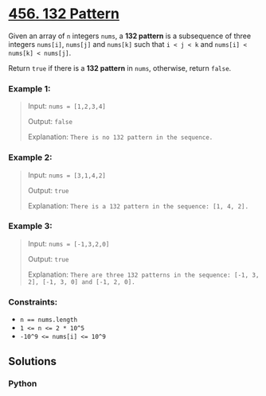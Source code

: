 # [456. 132 Pattern](https://leetcode.com/problems/132-pattern/description/)

Given an array of `n` integers `nums`, a **132 pattern** is a subsequence of three integers `nums[i]`, `nums[j]` and `nums[k]` such that `i < j < k` and `nums[i] < nums[k] < nums[j]`.

Return `true` if there is a **132 pattern** in `nums`, otherwise, return `false`.


### Example 1:
> Input: `nums = [1,2,3,4]`
>
> Output: `false`
>
> Explanation: `There is no 132 pattern in the sequence.`


### Example 2:
> Input: `nums = [3,1,4,2]`
>
> Output: `true`
>
> Explanation: `There is a 132 pattern in the sequence: [1, 4, 2].`


### Example 3:
> Input: `nums = [-1,3,2,0]`
>
> Output: `true`
>
> Explanation: `There are three 132 patterns in the sequence: [-1, 3, 2], [-1, 3, 0] and [-1, 2, 0].`


### Constraints:
- `n == nums.length`
- `1 <= n <= 2 * 10^5`
- `-10^9 <= nums[i] <= 10^9`



## Solutions

### Python
```python
```